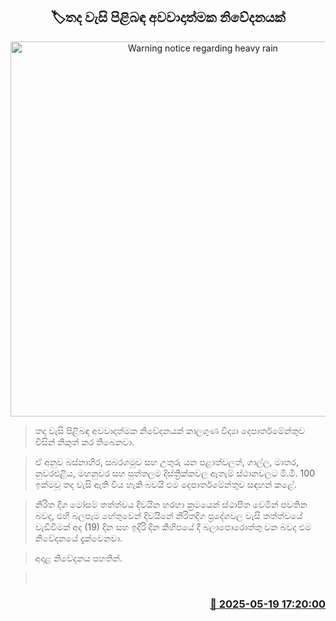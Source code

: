 <p align='center'><b><h2 align='center' title='Warning notice regarding heavy rain'>🏷තද වැසි පිළිබඳ අවවාදාත්මක නිවේදනයක්</h2></b></p>
<p align='center'><img src='https://helakuru.sgp1.cdn.digitaloceanspaces.com/esana/images/lib/weather-warning[1].jpg' width='600' alt='Warning notice regarding heavy rain'></p>

> තද වැසි පිළිබඳ අවවාදාත්මක නිවේදනයක් කාලගුණ විද්‍යා දෙපාර්තමේන්තුව විසින් නිකුත් කර තිබෙනවා.

> ඒ අනුව බස්නාහිර, සබරගමුව සහ උතුරු යන පළාත්වලත්, ගාල්ල, මාතර, නුවරඑළිය, මහනුවර සහ පුත්තලම දිස්ත්‍රික්කවල ඇතැම් ස්ථානවලට මි.මී. 100 ඉක්මවූ තද වැසි ඇති විය හැකි බවයි එම දෙපාර්තමේන්තුව සඳහන් කළේ.

> නිරිත දිග මෝසම් තත්ත්වය දිවයින හරහා ක්‍රමයෙන් ස්ථාපිත වෙමින් පවතින බවද, එහි බලපෑම හේතුවෙන් දිවයිනේ නිරිතදිග ප්‍රදේශවල වැසි තත්ත්වයේ වැඩිවීමක් අද (19) දින සහ ඉදිරි දින කිහිපයේ දී බලාපොරොත්තු වන බවද එම නිවේදනයේ දැක්වෙනවා.

> අදාළ නිවේදනය පහතින්.

>  



<h3 align='right'><a href='https://www.helakuru.lk/esana/p/110235/'>📅 2025-05-19 17:20:00</a></h3>
